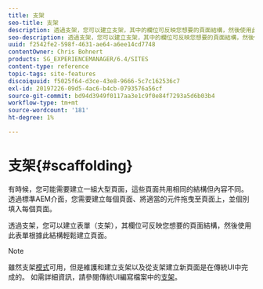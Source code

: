 ```yaml
---
title: 支架
seo-title: 支架
description: 透過支架，您可以建立支架，其中的欄位可反映您想要的頁面結構，然後使用此表單根據此結構輕鬆建立頁面
seo-description: 透過支架，您可以建立支架，其中的欄位可反映您想要的頁面結構，然後使用此表單根據此結構輕鬆建立頁面
uuid: f2542fe2-598f-4631-ae64-a6ee14cd7748
contentOwner: Chris Bohnert
products: SG_EXPERIENCEMANAGER/6.4/SITES
content-type: reference
topic-tags: site-features
discoiquuid: f5025f64-d3ce-43e8-9666-5c7c162536c7
exl-id: 20197226-09d5-4ac6-b4cb-0793576a56cf
source-git-commit: bd94d3949f0117aa3e1c9f0e84f7293a5d6b03b4
workflow-type: tm+mt
source-wordcount: '181'
ht-degree: 1%

---
```


# 支架{#scaffolding}

有時候，您可能需要建立一組大型頁面，這些頁面共用相同的結構但內容不同。 透過標準AEM介面，您需要建立每個頁面、將適當的元件拖曳至頁面上，並個別填入每個頁面。

透過支架，您可以建立表單（支架），其欄位可反映您想要的頁面結構，然後使用此表單根據此結構輕鬆建立頁面。

>[!NOTE]
>
>雖然支架[模式](/help/sites-authoring/author-environment-tools.md#page-modes)可用，但是維護和建立支架以及從支架建立新頁面是在傳統UI中完成的。 如需詳細資訊，請參閱傳統UI編寫檔案中的[支架](/help/sites-classic-ui-authoring/classic-feature-scaffolding.md)。
